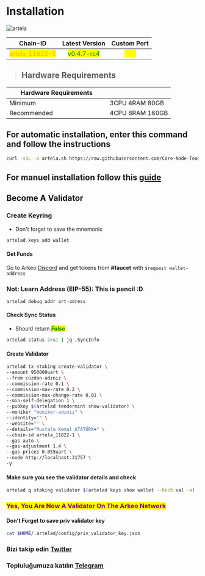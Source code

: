 # Installation
![artela](https://github.com/molla202/Artela/assets/91562185/a7922117-442e-4bbf-b56a-1d11e09670f7)

<table data-full-width="false"><thead><tr><th align="center">Chain-ID</th><th align="center">Latest Version</th><th align="center">Custom Port</th></tr></thead><tbody><tr><td align="center"><mark style="color:orange;">artela_11822-1</mark></td><td align="center"><mark style="color:green;">v0.4.7-rc4</mark></td><td align="center"><mark style="color:yellow;">317</mark></td></tr></tbody></table>


> ## Hardware Requirements
<table data-header-hidden data-full-width="false"><thead><tr><th width="247">Hardware Requirements</th><th></th></tr></thead><tbody><tr><td>Minimum</td><td>3CPU 4RAM 80GB</td></tr><tr><td>Recommended</td><td>4CPU 8RAM 160GB</td></tr></tbody></table>

## For automatic installation, enter this command and follow the instructions
```bash
curl -sSL -o artela.sh https://raw.githubusercontent.com/Core-Node-Team/scripts/main/artela/install.sh && chmod +x arkeo.sh && bash ./artela.sh && source $HOME/.bash_profile && rm artela.sh
```
## For manuel installation follow this [guide](manuel-install.md)

## Become A Validator

### Create Keyring

* Don't forget to save the mnemonic

```bash
artelad keys add wallet
```
#### Get Funds

Go to Arkeo [Discord](https://discord.gg/TzmnmuCU) and get tokens from **#faucet** with `$request wallet-address`

### Not: Learn Address (EIP-55): This is pencil :D
```
artelad debug addr art-adress
```

#### Check Sync Status

* Should return _<mark style="color:green;">**False**</mark>_

```bash
artelad status 2>&1 | jq .SyncInfo
```

#### Create Validator

```bash
artelad tx staking create-validator \
--amount 950000uart \
--from cüzdan-adınız \
--commission-rate 0.1 \
--commission-max-rate 0.2 \
--commission-max-change-rate 0.01 \
--min-self-delegation 1 \
--pubkey $(artelad tendermint show-validator) \
--moniker "moniker-adınız" \
--identity="" \
--website="" \
--details="Mustafa Kemal ATATÜRK❤️" \
--chain-id artela_11822-1 \
--gas auto \
--gas-adjustment 1.4 \
--gas-prices 0.055uart \
--node http://localhost:31757 \
-y
```

#### Make sure you see the validator details and check

```bash
artelad q staking validator $(artelad keys show wallet --bech val -a)
```

### <mark style="color:purple;">Yes, You Are Now A Validator On The Arkeo Network</mark>

#### Don't Forget to save priv validator key

```bash
cat $HOME/.artelad/config/priv_validator_key.json
```
### Bizi takip edin [Twitter](https://twitter.com/corenodeHQ)
### Topluluğumuza katılın [Telegram](https://t.me/corenodechat)

